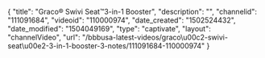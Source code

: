 {
    "title": "Graco&reg; Swivi Seat&trade;3-in-1 Booster",
    "description": "",
    "channelid": "111091684",
    "videoid": "110000974",
    "date_created": "1502524432",
    "date_modified": "1504049169",
    "type": "captivate",
    "layout": "channelVideo",
    "url": "\/bbbusa-latest-videos\/graco\u00c2-swivi-seat\u00e2-3-in-1-booster-3-notes\/111091684-110000974"
}